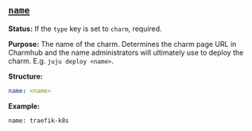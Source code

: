 <a href="#heading--name"><h2 id="heading--name">`name`</h2></a>

 **Status:** If the `type` key is set to `charm`, required.

**Purpose:** The name of the charm. Determines the charm page URL in Charmhub and the name administrators will ultimately use to deploy the charm. E.g. `juju deploy <name>`.

**Structure:**

```yaml
name: <name>
```

**Example:**

```text
name: traefik-k8s
```
